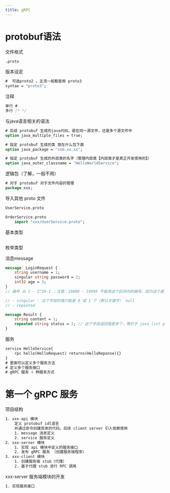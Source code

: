 ```yaml
---
title: gRPC
---
```


# protobuf语法

文件格式

```proto
.proto
```

版本设定

```proto
#  可选proto2 ，主流一般都是用 proto3
syntax = "proto3";
```

注释

```proto
单行 #
多行 /* */
```

与java语言相关的语法

```protobuf
# 后续 protobuf 生成的java代码，是在同一源文件，还是多个源文件中
option java_multiple_files = true;

# 指定 protobuf 生成的类 放在什么包下面
option java_package = "com.xx.xx";

# 指定 protobuf 生成的外部类的名字（管理内部类【内部类才是真正开发使用的】）
option java_outer_classname = "HelloWorldService";
```

逻辑包（了解，一般不用）

```proto
# 对于 protobuf 对于文件内容的管理
package xxx;
```

导入其他 proto 文件

```proto 
UserService.proto

OrderService.proto
	import "xxx/UserService.proto";
```

基本类型

```

```

枚举类型



消息message

```protobuf
message  LoginRequest {
	string username = 1;
	singular string password = 2;
	int32 age = 3;
}
// 编号 从 1 - 2^29-1 ；注意：19000 - 19999 不能用这个区间内的编号，因为这个是 protobuf 的保留编号

// - singular : 这个字段的值只能是 0 或 1 个（默认关键字） null
// - repeated

message Result {
	string content = 1;
	repeated string status = 2; // 这个字段返回值是多个，等价于 java list protobuf getStatusList() -> list
}
```

服务

```protobuf
service HelloService{
	rpc hello(HelloRequest) returns(HelloReponse){}
}
# 里面可以定义多个服务方法
# 定义多个服务接口
# gRPC 服务 4 种服务方式
```

# 第一个 gRPC 服务

项目结构

```txt
1. xxx-api 模块
	定义 protobuf idl语言
	并通过命令创建具体的代码，后续 client server 引入依赖使用
	1. message 消息定义
	2. service 服务定义
2. xxx-server 模块
	1. 实现 api 模块中定义的服务接口
	2. 发布 gRPC 服务 （创建服务端程序）
3. xxx-client 模块
	1. 创建服务端 stub（代理）
	2. 基于代理 stub 进行 RPC 调用
```

xxx-server 服务端模块的开发

```txt
1. 实现服务接口
```

